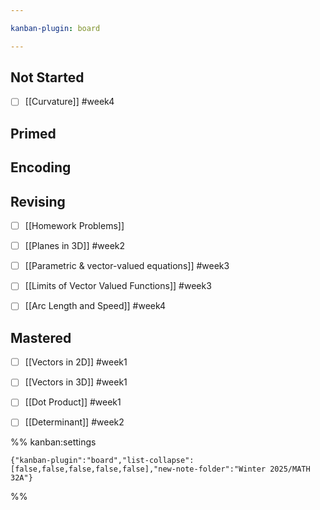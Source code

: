 ```yaml
---

kanban-plugin: board

---
```


## Not Started

- [ ] [[Curvature]] #week4


## Primed



## Encoding



## Revising

- [ ] [[Homework Problems]]
- [ ] [[Planes in 3D]] #week2
- [ ] [[Parametric & vector-valued equations]] #week3
- [ ] [[Limits of Vector Valued Functions]] #week3
- [ ] [[Arc Length and Speed]] #week4


## Mastered

- [ ] [[Vectors in 2D]] #week1
- [ ] [[Vectors in 3D]] #week1
- [ ] [[Dot Product]] #week1
- [ ] [[Determinant]] #week2




%% kanban:settings
```
{"kanban-plugin":"board","list-collapse":[false,false,false,false,false],"new-note-folder":"Winter 2025/MATH 32A"}
```
%%